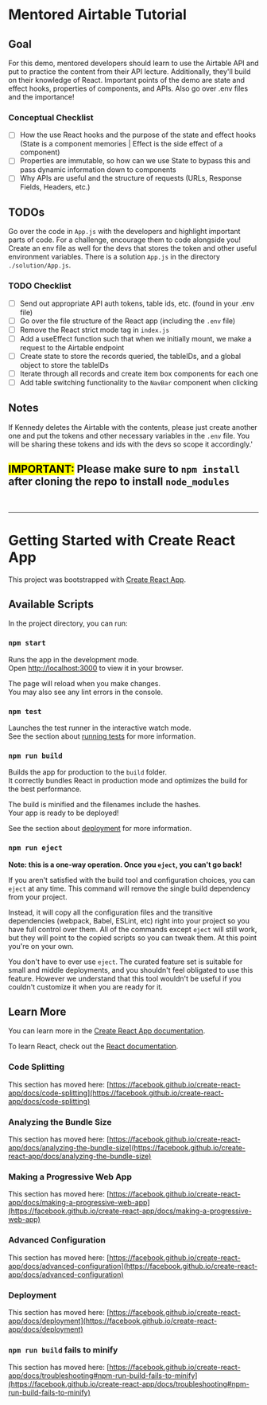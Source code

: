# Mentored Airtable Tutorial
## Goal
For this demo, mentored developers should learn to use the Airtable API and put to practice the content from their API lecture. Additionally, they'll build on their knowledge of React. Important points of the demo are state and effect hooks, properties of components, and APIs. Also go over .env files and the importance!

### Conceptual Checklist
- [ ] How the use React hooks and the purpose of the state and effect hooks (State is a component memories | Effect is the side effect of a component)
- [ ] Properties are immutable, so how can we use State to bypass this and pass dynamic information down to components
- [ ] Why APIs are useful and the structure of requests (URLs, Response Fields, Headers, etc.)

## TODOs
Go over the code in `App.js` with the developers and highlight important parts of code. For a challenge, encourage them to code alongside you! Create an env file as well for the devs that stores the token and other useful environment variables. There is a solution `App.js` in the directory `./solution/App.js`. 

### TODO Checklist
- [ ] Send out appropriate API auth tokens, table ids, etc. (found in your .env file)
- [ ] Go over the file structure of the React app (including the `.env` file)
- [ ] Remove the React strict mode tag in `index.js`
- [ ] Add a useEffect function such that when we initially mount, we make a request to the Airtable endpoint
- [ ] Create state to store the records queried, the tableIDs, and a global object to store the tableIDs
- [ ] Iterate through all records and create item box components for each one
- [ ] Add table switching functionality to the `NavBar` component when clicking

## Notes
If Kennedy deletes the Airtable with the contents, please just create another one and put the tokens and other necessary variables in the `.env` file. You will be sharing these tokens and ids with the devs so scope it accordingly.'

## <mark> IMPORTANT:</mark>  Please make sure to `npm install` after cloning the repo to install `node_modules`

<br>

---

# Getting Started with Create React App

This project was bootstrapped with [Create React App](https://github.com/facebook/create-react-app).

## Available Scripts

In the project directory, you can run:

### `npm start`

Runs the app in the development mode.\
Open [http://localhost:3000](http://localhost:3000) to view it in your browser.

The page will reload when you make changes.\
You may also see any lint errors in the console.

### `npm test`

Launches the test runner in the interactive watch mode.\
See the section about [running tests](https://facebook.github.io/create-react-app/docs/running-tests) for more information.

### `npm run build`

Builds the app for production to the `build` folder.\
It correctly bundles React in production mode and optimizes the build for the best performance.

The build is minified and the filenames include the hashes.\
Your app is ready to be deployed!

See the section about [deployment](https://facebook.github.io/create-react-app/docs/deployment) for more information.

### `npm run eject`

**Note: this is a one-way operation. Once you `eject`, you can't go back!**

If you aren't satisfied with the build tool and configuration choices, you can `eject` at any time. This command will remove the single build dependency from your project.

Instead, it will copy all the configuration files and the transitive dependencies (webpack, Babel, ESLint, etc) right into your project so you have full control over them. All of the commands except `eject` will still work, but they will point to the copied scripts so you can tweak them. At this point you're on your own.

You don't have to ever use `eject`. The curated feature set is suitable for small and middle deployments, and you shouldn't feel obligated to use this feature. However we understand that this tool wouldn't be useful if you couldn't customize it when you are ready for it.

## Learn More

You can learn more in the [Create React App documentation](https://facebook.github.io/create-react-app/docs/getting-started).

To learn React, check out the [React documentation](https://reactjs.org/).

### Code Splitting

This section has moved here: [https://facebook.github.io/create-react-app/docs/code-splitting](https://facebook.github.io/create-react-app/docs/code-splitting)

### Analyzing the Bundle Size

This section has moved here: [https://facebook.github.io/create-react-app/docs/analyzing-the-bundle-size](https://facebook.github.io/create-react-app/docs/analyzing-the-bundle-size)

### Making a Progressive Web App

This section has moved here: [https://facebook.github.io/create-react-app/docs/making-a-progressive-web-app](https://facebook.github.io/create-react-app/docs/making-a-progressive-web-app)

### Advanced Configuration

This section has moved here: [https://facebook.github.io/create-react-app/docs/advanced-configuration](https://facebook.github.io/create-react-app/docs/advanced-configuration)

### Deployment

This section has moved here: [https://facebook.github.io/create-react-app/docs/deployment](https://facebook.github.io/create-react-app/docs/deployment)

### `npm run build` fails to minify

This section has moved here: [https://facebook.github.io/create-react-app/docs/troubleshooting#npm-run-build-fails-to-minify](https://facebook.github.io/create-react-app/docs/troubleshooting#npm-run-build-fails-to-minify)
